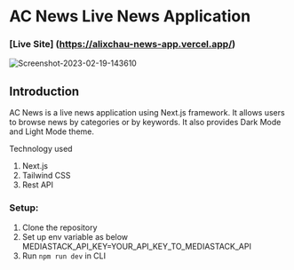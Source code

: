 # AC News Live News Application

### [Live Site] (https://alixchau-news-app.vercel.app/)

<img src="https://i.ibb.co/Sy21gtZ/Screenshot-2023-02-19-143610.png" alt="Screenshot-2023-02-19-143610" border="0">

## Introduction

AC News is a live news application using Next.js framework.
It allows users to browse news by categories or by keywords. It also provides Dark Mode and Light Mode theme.

Technology used

1. Next.js
2. Tailwind CSS
3. Rest API

### Setup:

1. Clone the repository
2. Set up env variable as below
   MEDIASTACK_API_KEY=YOUR_API_KEY_TO_MEDIASTACK_API
3. Run `npm run dev` in CLI
